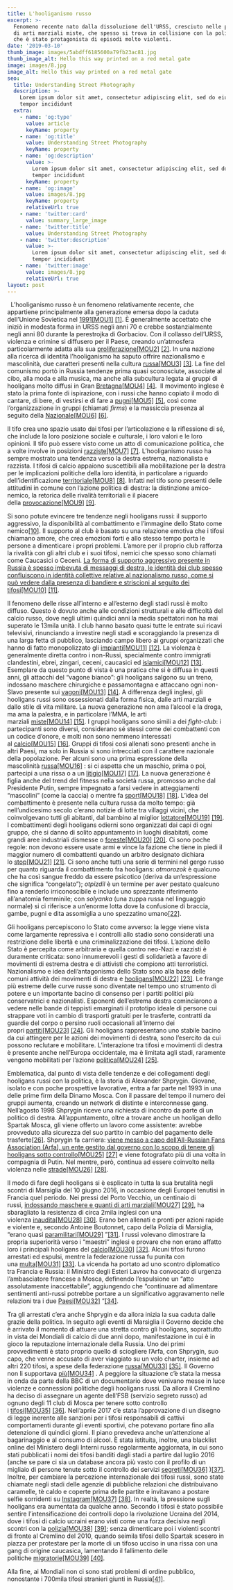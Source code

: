 ```yaml
---
title: L'hooliganismo russo
excerpt: >-
  Fenomeno recente nato dalla dissoluzione dell'URSS, cresciuto nelle palestre
  di arti marziali miste, che spesso si trova in collisione con la politica e
  che è stato protagonista di episodi molto violenti.
date: '2019-03-10'
thumb_image: images/5abdff6185600a79fb23ac81.jpg
thumb_image_alt: Hello this way printed on a red metal gate
image: images/8.jpg
image_alt: Hello this way printed on a red metal gate
seo:
  title: Understanding Street Photography
  description: >-
    Lorem ipsum dolor sit amet, consectetur adipiscing elit, sed do eiusmod
    tempor incididunt
  extra:
    - name: 'og:type'
      value: article
      keyName: property
    - name: 'og:title'
      value: Understanding Street Photography
      keyName: property
    - name: 'og:description'
      value: >-
        Lorem ipsum dolor sit amet, consectetur adipiscing elit, sed do eiusmod
        tempor incididunt
      keyName: property
    - name: 'og:image'
      value: images/8.jpg
      keyName: property
      relativeUrl: true
    - name: 'twitter:card'
      value: summary_large_image
    - name: 'twitter:title'
      value: Understanding Street Photography
    - name: 'twitter:description'
      value: >-
        Lorem ipsum dolor sit amet, consectetur adipiscing elit, sed do eiusmod
        tempor incididunt
    - name: 'twitter:image'
      value: images/8.jpg
      relativeUrl: true
layout: post
---
```

 
L’hooliganismo russo è un fenomeno relativamente recente, che appartiene principalmente alla generazione emersa dopo la caduta dell’Unione Sovietica nel [1991]()[\[MOU1\]](applewebdata://FCC4CD05-8D78-40D6-9DF8-B1B505F3C2BC#\_msocom\_1) [\[1\]](applewebdata://FCC4CD05-8D78-40D6-9DF8-B1B505F3C2BC#\_ftn1). È generalmente accettato che iniziò in modesta forma in URSS negli anni 70 e crebbe sostanzialmente negli anni 80 durante la perestrojka di Gorbaciov. Con il collasso dell’URSS, violenza e crimine si diffusero per il Paese, creando un’atmosfera particolarmente adatta alla sua [proliferazione]()[\[MOU2\]](applewebdata://FCC4CD05-8D78-40D6-9DF8-B1B505F3C2BC#\_msocom\_2) [\[2\]](applewebdata://FCC4CD05-8D78-40D6-9DF8-B1B505F3C2BC#\_ftn2). In una nazione alla ricerca di identità l’hooliganismo ha saputo offrire nazionalismo e mascolinità, due caratteri presenti nella cultura [russa]()[\[MOU3\]](applewebdata://FCC4CD05-8D78-40D6-9DF8-B1B505F3C2BC#\_msocom\_3) [\[3\]](applewebdata://FCC4CD05-8D78-40D6-9DF8-B1B505F3C2BC#\_ftn3). La fine del comunismo portò in Russia tendenze prima quasi sconosciute, associate al cibo, alla moda e alla musica, ma anche alla subcultura legata ai gruppi di hooligans molto diffusi in Gran [Bretagna]()[\[MOU4\]](applewebdata://FCC4CD05-8D78-40D6-9DF8-B1B505F3C2BC#\_msocom\_4) [\[4\]](applewebdata://FCC4CD05-8D78-40D6-9DF8-B1B505F3C2BC#\_ftn4).  Il movimento inglese è stato la prima fonte di ispirazione, con i russi che hanno copiato il modo di cantare, di bere, di vestirsi e di fare a [pugni]()[\[MOU5\]](applewebdata://FCC4CD05-8D78-40D6-9DF8-B1B505F3C2BC#\_msocom\_5) [\[5\]](applewebdata://FCC4CD05-8D78-40D6-9DF8-B1B505F3C2BC#\_ftn5), così come l’organizzazione in gruppi (chiamati *firms*) e la massiccia presenza al seguito della [Nazionale]()[\[MOU6\]](applewebdata://FCC4CD05-8D78-40D6-9DF8-B1B505F3C2BC#\_msocom\_6) [\[6\]](applewebdata://FCC4CD05-8D78-40D6-9DF8-B1B505F3C2BC#\_ftn6).

Il tifo crea uno spazio usato dai tifosi per l’articolazione e la riflessione di sé, che include la loro posizione sociale e culturale, i loro valori e le loro opinioni. Il tifo può essere visto come un atto di comunicazione politica, che a volte involve in posizioni [razziste]()[\[MOU7\]](applewebdata://FCC4CD05-8D78-40D6-9DF8-B1B505F3C2BC#\_msocom\_7) [\[7\]](applewebdata://FCC4CD05-8D78-40D6-9DF8-B1B505F3C2BC#\_ftn7). L’hooliganismo russo ha sempre mostrato una tendenza verso la destra estrema, nazionalista e razzista. I tifosi di calcio appaiono suscettibili alla mobilitazione per la destra per le implicazioni politiche della loro identità, in particolare a riguardo dell’identificazione [territoriale]()[\[MOU8\]](applewebdata://FCC4CD05-8D78-40D6-9DF8-B1B505F3C2BC#\_msocom\_8) [\[8\]](applewebdata://FCC4CD05-8D78-40D6-9DF8-B1B505F3C2BC#\_ftn8). Infatti nel tifo sono presenti delle attitudini in comune con l’azione politica di destra: la distinzione amico-nemico, la retorica delle rivalità territoriali e il piacere della [provocazione]()[\[MOU9\]](applewebdata://FCC4CD05-8D78-40D6-9DF8-B1B505F3C2BC#\_msocom\_9) [\[9\]](applewebdata://FCC4CD05-8D78-40D6-9DF8-B1B505F3C2BC#\_ftn9).

Si sono potute evincere tre tendenze negli hooligans russi: il supporto aggressivo, la disponibilità al combattimento e l’immagine dello Stato come nemico[\[10\]](applewebdata://FCC4CD05-8D78-40D6-9DF8-B1B505F3C2BC#\_ftn10). Il supporto al club è basato su una relazione emotiva che i tifosi chiamano amore, che crea emozioni forti e allo stesso tempo porta le persone a dimenticare i propri problemi. L’amore per il proprio club rafforza la rivalità con gli altri club e i suoi tifosi, nemici che spesso sono chiamati come Caucasici o Ceceni. [La forma di supporto aggressivo presente in Russia è spesso imbevuta di messaggi di destra, le identità dei club spesso confluiscono in identità collettive relative al nazionalismo russo, come si può vedere dalla presenza di bandiere e striscioni al seguito dei tifosi]()[\[MOU10\]](applewebdata://FCC4CD05-8D78-40D6-9DF8-B1B505F3C2BC#\_msocom\_10) [\[11\]](applewebdata://FCC4CD05-8D78-40D6-9DF8-B1B505F3C2BC#\_ftn11).

Il fenomeno delle risse all’interno e all’esterno degli stadi russi è molto diffuso. Questo è dovuto anche alle condizioni strutturali e alle difficoltà del calcio russo, dove negli ultimi quindici anni la media spettatori non ha mai superato le 13mila unità. I club hanno basato quasi tutte le entrate sui ricavi televisivi, rinunciando a investire negli stadi e scoraggiando la presenza di una larga fetta di pubblico, lasciando campo libero ai gruppi organizzati che hanno di fatto monopolizzato gli [impianti]()[\[MOU11\]](applewebdata://FCC4CD05-8D78-40D6-9DF8-B1B505F3C2BC#\_msocom\_11) [\[12\]](applewebdata://FCC4CD05-8D78-40D6-9DF8-B1B505F3C2BC#\_ftn12). La violenza è generalmente diretta contro i non-Russi, specialmente contro immigrati clandestini, ebrei, zingari, ceceni, caucasici ed [islamici]()[\[MOU12\]](applewebdata://FCC4CD05-8D78-40D6-9DF8-B1B505F3C2BC#\_msocom\_12) [\[13\]](applewebdata://FCC4CD05-8D78-40D6-9DF8-B1B505F3C2BC#\_ftn13). Esemplare da questo punto di vista è una pratica che si è diffusa in questi anni, gli attacchi del “vagone bianco”: gli hooligans salgono su un treno, indossano maschere chirurgiche e passamontagna e attaccano ogni non-Slavo presente sui [vagoni]()[\[MOU13\]](applewebdata://FCC4CD05-8D78-40D6-9DF8-B1B505F3C2BC#\_msocom\_13) [\[14\]](applewebdata://FCC4CD05-8D78-40D6-9DF8-B1B505F3C2BC#\_ftn14). A differenza degli inglesi, gli hooligans russi sono ossessionati dalla forma fisica, dalle arti marziali e dallo stile di vita militare. La nuova generazione non ama l’alcool e la droga, ma ama la palestra, e in particolare l’MMA, le arti marziali [miste]()[\[MOU14\]](applewebdata://FCC4CD05-8D78-40D6-9DF8-B1B505F3C2BC#\_msocom\_14) [\[15\]](applewebdata://FCC4CD05-8D78-40D6-9DF8-B1B505F3C2BC#\_ftn15). I gruppi hooligans sono simili a dei *fight-club*: i partecipanti sono diversi, considerano sé stessi come dei combattenti con un codice d’onore, e molti non sono nemmeno interessati al [calcio]()[\[MOU15\]](applewebdata://FCC4CD05-8D78-40D6-9DF8-B1B505F3C2BC#\_msocom\_15) [\[16\]](applewebdata://FCC4CD05-8D78-40D6-9DF8-B1B505F3C2BC#\_ftn16). Gruppi di tifosi così allenati sono presenti anche in altri Paesi, ma solo in Russia si sono intrecciati con il carattere nazionale della popolazione. Per alcuni sono una prima espressione della mascolinità [russa]()[\[MOU16\]](applewebdata://FCC4CD05-8D78-40D6-9DF8-B1B505F3C2BC#\_msocom\_16) : si ci aspetta che un maschio, prima o poi, partecipi a una rissa o a un [litigio]()[\[MOU17\]](applewebdata://FCC4CD05-8D78-40D6-9DF8-B1B505F3C2BC#\_msocom\_17) [\[17\]](applewebdata://FCC4CD05-8D78-40D6-9DF8-B1B505F3C2BC#\_ftn17). La nuova generazione è figlia anche del trend del fitness nella società russa, promosso anche dal Presidente Putin, sempre impegnato a farsi vedere in atteggiamenti “mascolini” (come la caccia) o mentre fa [sport]()[\[MOU18\]](applewebdata://FCC4CD05-8D78-40D6-9DF8-B1B505F3C2BC#\_msocom\_18) [\[18\]](applewebdata://FCC4CD05-8D78-40D6-9DF8-B1B505F3C2BC#\_ftn18). L’idea del combattimento è presente nella cultura russa da molto tempo: già nell’undicesimo secolo c’erano notizie di lotte tra villaggi vicini, che coinvolgevano tutti gli abitanti, dal bambino al miglior [lottatore]()[\[MOU19\]](applewebdata://FCC4CD05-8D78-40D6-9DF8-B1B505F3C2BC#\_msocom\_19) [\[19\]](applewebdata://FCC4CD05-8D78-40D6-9DF8-B1B505F3C2BC#\_ftn19). I combattimenti degli hooligans odierni sono organizzati dai capi di ogni gruppo, che si danno di solito appuntamento in luoghi disabitati, come grandi aree industriali dismesse o [foreste]()[\[MOU20\]](applewebdata://FCC4CD05-8D78-40D6-9DF8-B1B505F3C2BC#\_msocom\_20) [\[20\]](applewebdata://FCC4CD05-8D78-40D6-9DF8-B1B505F3C2BC#\_ftn20). Ci sono poche regole: non devono essere usate armi e vince la fazione che tiene in piedi il maggior numero di combattenti quando un arbitro designato dichiara lo [stop]()[\[MOU21\]](applewebdata://FCC4CD05-8D78-40D6-9DF8-B1B505F3C2BC#\_msocom\_21) [\[21\]](applewebdata://FCC4CD05-8D78-40D6-9DF8-B1B505F3C2BC#\_ftn21). Ci sono anche tutti una serie di termini nel gergo russo per quanto riguarda il combattimento fra hooligans: *otmorozok* è qualcuno che ha così sangue freddo da essere psicotico (deriva da un’espressione che significa “congelato”); *otpizdil* è un termine per aver pestato qualcuno fino a renderlo irriconoscibile e include uno sprezzante riferimento all’anatomia femminile; con *solyanka* (una zuppa russa nel linguaggio normale) si ci riferisce a un’enorme lotta dove la confusione di braccia, gambe, pugni e dita assomiglia a uno spezzatino umano[\[22\]](applewebdata://FCC4CD05-8D78-40D6-9DF8-B1B505F3C2BC#\_ftn22).

Gli hooligans percepiscono lo Stato come avverso: la legge viene vista come largamente repressiva e i controlli allo stadio sono considerati una restrizione delle libertà e una criminalizzazione dei tifosi. L’azione dello Stato è percepita come arbitraria e quella contro neo-Nazi e razzisti è duramente criticata: sono innumerevoli i gesti di solidarietà a favore di movimenti di estrema destra e di attivisti che compiono atti terroristici. Nazionalismo e idea dell’antagonismo dello Stato sono alla base delle comuni attività dei movimenti di destra e [hooligans]()[\[MOU22\]](applewebdata://FCC4CD05-8D78-40D6-9DF8-B1B505F3C2BC#\_msocom\_22) [\[23\]](applewebdata://FCC4CD05-8D78-40D6-9DF8-B1B505F3C2BC#\_ftn23). Le frange più estreme delle curve russe sono diventate nel tempo uno strumento di potere e un importante bacino di consenso per i partiti politici più conservatrici e nazionalisti. Esponenti dell’estrema destra cominciarono a vedere nelle bande di teppisti emarginati il prototipo ideale di persone cui strappare voti in cambio di trasporti gratuiti per le trasferte, contratti da guardie del corpo o persino ruoli occasionali all’interno dei propri [partiti]()[\[MOU23\]](applewebdata://FCC4CD05-8D78-40D6-9DF8-B1B505F3C2BC#\_msocom\_23) [\[24\]](applewebdata://FCC4CD05-8D78-40D6-9DF8-B1B505F3C2BC#\_ftn24). Gli hooligans rappresentano uno stabile bacino da cui attingere per le azioni dei movimenti di destra, sono l’esercito da cui possono reclutare e mobilitare. L’interazione tra tifosi e movimenti di destra è presente anche nell’Europa occidentale, ma è limitata agli stadi, raramente vengono mobilitati per l’azione [politica]()[\[MOU24\]](applewebdata://FCC4CD05-8D78-40D6-9DF8-B1B505F3C2BC#\_msocom\_24) [\[25\]](applewebdata://FCC4CD05-8D78-40D6-9DF8-B1B505F3C2BC#\_ftn25). 

Emblematica, dal punto di vista delle tendenze e dei collegamenti degli hooligans russi con la politica, è la storia di Alexander Shprygin. Giovane, isolato e con poche prospettive lavorative, entra a far parte nel 1993 in una delle prime firm della Dinamo Mosca. Con il passare del tempo il numero dei gruppi aumenta, creando un network di distinte e interconnesse gang. Nell’agosto 1998 Shprygin riceve una richiesta di incontro da parte di un politico di destra. All’appuntamento, oltre a trovare anche un hooligan dello Spartak Mosca, gli viene offerto un lavoro come assistente: avrebbe provveduto alla sicurezza del suo partito in cambio del pagamento delle trasferte[\[26\]](applewebdata://FCC4CD05-8D78-40D6-9DF8-B1B505F3C2BC#\_ftn26). Shprygin fa carriera: [viene messo a capo dell’All-Russian Fans Association (Arfa), un ente gestito dal governo con lo scopo di tenere gli hooligans sotto controllo]()[\[MOU25\]](applewebdata://FCC4CD05-8D78-40D6-9DF8-B1B505F3C2BC#\_msocom\_25) [\[27\]](applewebdata://FCC4CD05-8D78-40D6-9DF8-B1B505F3C2BC#\_ftn27) e viene fotografato più di una volta in compagnia di Putin. Nel mentre, però, continua ad essere coinvolto nella violenza nelle [strade]()[\[MOU26\]](applewebdata://FCC4CD05-8D78-40D6-9DF8-B1B505F3C2BC#\_msocom\_26) [\[28\]](applewebdata://FCC4CD05-8D78-40D6-9DF8-B1B505F3C2BC#\_ftn28). 

Il modo di fare degli hooligans si è esplicato in tutta la sua brutalità negli scontri di Marsiglia del 10 giugno 2016, in occasione degli Europei tenutisi in Francia quel periodo. Nei pressi del Porto Vecchio, un centinaio di russi, [indossando maschere e guanti di arti marziali]()[\[MOU27\]](applewebdata://FCC4CD05-8D78-40D6-9DF8-B1B505F3C2BC#\_msocom\_27) [\[29\]](applewebdata://FCC4CD05-8D78-40D6-9DF8-B1B505F3C2BC#\_ftn29), ha sbaragliato la resistenza di circa 2mila inglesi con una violenza [inaudita]()[\[MOU28\]](applewebdata://FCC4CD05-8D78-40D6-9DF8-B1B505F3C2BC#\_msocom\_28) [\[30\]](applewebdata://FCC4CD05-8D78-40D6-9DF8-B1B505F3C2BC#\_ftn30). Erano ben allenati e pronti per azioni rapide e violente e, secondo Antoine Boutonnet, capo della Polizia di Marsiglia, “erano quasi [paramilitari]()[\[MOU29\]](applewebdata://FCC4CD05-8D78-40D6-9DF8-B1B505F3C2BC#\_msocom\_29) ”[\[31\]](applewebdata://FCC4CD05-8D78-40D6-9DF8-B1B505F3C2BC#\_ftn31). I russi volevano dimostrare la propria superiorità verso i “maestri” inglesi e provare che non erano affatto loro i principali hooligans del [calcio]()[\[MOU30\]](applewebdata://FCC4CD05-8D78-40D6-9DF8-B1B505F3C2BC#\_msocom\_30) [\[32\]](applewebdata://FCC4CD05-8D78-40D6-9DF8-B1B505F3C2BC#\_ftn32). Alcuni tifosi furono arrestati ed espulsi, mentre la federazione russa fu punita con una [multa]()[\[MOU31\]](applewebdata://FCC4CD05-8D78-40D6-9DF8-B1B505F3C2BC#\_msocom\_31) [\[33\]](applewebdata://FCC4CD05-8D78-40D6-9DF8-B1B505F3C2BC#\_ftn33). La vicenda ha portato ad uno scontro diplomatico tra Francia e Russia: il Ministro degli Esteri Lavrov ha convocato di urgenza l’ambasciatore francese a Mosca, definendo l’espulsione un “atto assolutamente inaccettabile”, aggiungendo che “continuare ad alimentare sentimenti anti-russi potrebbe portare a un significativo aggravamento nelle relazioni tra i due [Paesi]()[\[MOU32\]](applewebdata://FCC4CD05-8D78-40D6-9DF8-B1B505F3C2BC#\_msocom\_32) ”[\[34\]](applewebdata://FCC4CD05-8D78-40D6-9DF8-B1B505F3C2BC#\_ftn34).

Tra gli arrestati c’era anche Shprygin e da allora inizia la sua caduta dalle grazie della politica. In seguito agli eventi di Marsiglia il Governo decide che è arrivato il momento di attuare una stretta contro gli hooligans, soprattutto in vista dei Mondiali di calcio di due anni dopo, manifestazione in cui è in gioco la reputazione internazionale della Russia. Uno dei primi provvedimenti è stato proprio quello di sciogliere l’Arfa, con Shprygin, suo capo, che venne accusato di aver viaggiato su un volo charter, insieme ad altri 220 tifosi, a spese della federazione [russa]()[\[MOU33\]](applewebdata://FCC4CD05-8D78-40D6-9DF8-B1B505F3C2BC#\_msocom\_33) [\[35\]](applewebdata://FCC4CD05-8D78-40D6-9DF8-B1B505F3C2BC#\_ftn35). Il Governo non li supportava [più]()[\[MOU34\]](applewebdata://FCC4CD05-8D78-40D6-9DF8-B1B505F3C2BC#\_msocom\_34) . A peggiore la situazione c’è stata la messa in onda da parte della BBC di un documentario dove venivano messe in luce violenze e connessioni politiche degli hooligans russi. Da allora il Cremlino ha deciso di assegnare un agente dell’FSB (servizio segreto russo) ad ognuno degli 11 club di Mosca per tenere sotto controllo i [tifosi]()[\[MOU35\]](applewebdata://FCC4CD05-8D78-40D6-9DF8-B1B505F3C2BC#\_msocom\_35) [\[36\]](applewebdata://FCC4CD05-8D78-40D6-9DF8-B1B505F3C2BC#\_ftn36). Nell’aprile 2017 c’è stata l’approvazione di un disegno di legge inerente alle sanzioni per i tifosi responsabili di cattivi comportamenti durante gli eventi sportivi, che potevano portare fino alla detenzione di quindici giorni. Il piano prevedeva anche un’attenzione al bagarinaggio e al consumo di alcool. È stata istituita, inoltre, una blacklist online del Ministero degli Interni russo regolarmente aggiornata, in cui sono stati pubblicati i nomi dei tifosi banditi dagli stadi a partire dal luglio 2016 (anche se pare ci sia un database ancora più vasto con il profilo di un migliaio di persone tenute sotto il controllo dei servizi [segreti]()[\[MOU36\]](applewebdata://FCC4CD05-8D78-40D6-9DF8-B1B505F3C2BC#\_msocom\_36) )[\[37\]](applewebdata://FCC4CD05-8D78-40D6-9DF8-B1B505F3C2BC#\_ftn37). Inoltre, per cambiare la percezione internazionale dei tifosi russi, sono state chiamate negli stadi delle agenzie di pubbliche relazioni che distribuivano caramelle, tè caldo e coperte prima delle partite e invitavano a postare selfie sorridenti su [Instagram]()[\[MOU37\]](applewebdata://FCC4CD05-8D78-40D6-9DF8-B1B505F3C2BC#\_msocom\_37) [\[38\]](applewebdata://FCC4CD05-8D78-40D6-9DF8-B1B505F3C2BC#\_ftn38). In realtà, la pressione sugli hooligans era aumentata da qualche anno. Secondo i tifosi è stato possibile sentire l’intensificazione dei controlli dopo la rivoluzione Ucraina del 2014, dove i tifosi di calcio ucraini erano visti come una forza decisiva negli scontri con la [polizia]()[\[MOU38\]](applewebdata://FCC4CD05-8D78-40D6-9DF8-B1B505F3C2BC#\_msocom\_38) [\[39\]](applewebdata://FCC4CD05-8D78-40D6-9DF8-B1B505F3C2BC#\_ftn39); senza dimenticare poi i violenti scontri di fronte al Cremlino del 2010, quando seimila tifosi dello Spartak scesero in piazza per protestare per la morte di un tifoso ucciso in una rissa con una gang di origine caucasica, lamentando il fallimento delle politiche [migratorie]()[\[MOU39\]](applewebdata://FCC4CD05-8D78-40D6-9DF8-B1B505F3C2BC#\_msocom\_39) [\[40\]](applewebdata://FCC4CD05-8D78-40D6-9DF8-B1B505F3C2BC#\_ftn40).

Alla fine, ai Mondiali non ci sono stati problemi di ordine pubblico, nonostante i 700mila tifosi stranieri giunti in Russia[\[41\]](applewebdata://FCC4CD05-8D78-40D6-9DF8-B1B505F3C2BC#\_ftn41).
